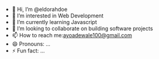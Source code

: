 - 👋 Hi, I’m @eldorahdoe
- 👀 I’m interested in Web Development
- 🌱 I’m currently learning Javascript
- 💞️ I’m looking to collaborate on building software projects
- 📫 How to reach me:ayoadewale100@gmail.com
- 😄 Pronouns: ...
- ⚡ Fun fact: ...

<!---
eldorahdoe/eldorahdoe is a ✨ special ✨ repository because its `README.md` (this file) appears on your GitHub profile.
You can click the Preview link to take a look at your changes.
--->
